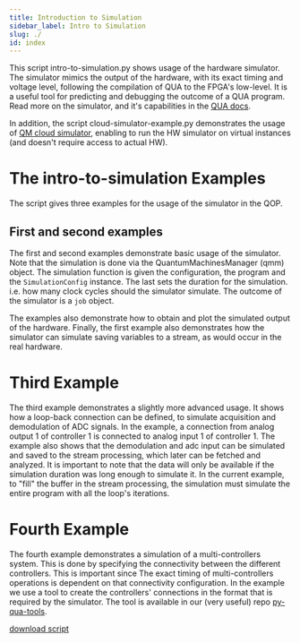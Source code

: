 ```yaml
---
title: Introduction to Simulation
sidebar_label: Intro to Simulation
slug: ./
id: index
---
```


This script intro-to-simulation.py shows usage of the hardware simulator. The simulator mimics the output of the
hardware,
with its exact timing and voltage level, following the compilation of QUA to the FPGA's low-level.
It is a useful tool for predicting and debugging the outcome of a QUA program.
Read more on the simulator, and it's capabilities in
the [QUA docs](https://docs.quantum-machines.co/latest/docs/Guides/simulator/).

In addition, the script cloud-simulator-example.py demonstrates the usage
of [QM cloud simulator](https://docs.quantum-machines.co/latest/docs/Guides/qm_saas_guide/), enabling to run the HW
simulator
on virtual instances (and doesn't require access to actual HW).

The intro-to-simulation Examples
============

The script gives three examples for the usage of the simulator in the QOP.

First and second examples
-------------

The first and second examples demonstrate basic usage of the simulator. Note that the simulation is done via the
QuantumMachinesManager (qmm) object.
The simulation function is given the configuration, the program and the `SimulationConfig` instance. The last sets the
duration for the
simulation. i.e. how many clock cycles should the simulator simulate. The outcome of the simulator is a `job` object.

The examples also demonstrate how to obtain and plot the simulated output of the hardware. Finally, the first example
also demonstrates
how the simulator can simulate saving variables to a stream, as would occur in the real hardware.

Third Example
==============

The third example demonstrates a slightly more advanced usage. It shows how a loop-back connection can be defined,
to simulate acquisition and demodulation of ADC signals. In the example, a connection from analog output 1 of controller
1
is connected to analog input 1 of controller 1. The example also shows that the demodulation and adc input can be
simulated
and saved to the stream processing, which later can be fetched and analyzed. It is important to note that the data will
only
be available if the simulation duration was long enough to simulate it. In the current example, to "fill" the buffer in
the stream processing,
the simulation must simulate the entire program with all the loop's iterations.

Fourth Example
=============

The fourth example demonstrates a simulation of a multi-controllers system. This is done by specifying the connectivity
between the different controllers.
This is important since The exact timing of multi-controllers operations is dependent on that connectivity
configuration.
In the example we use a tool to create the controllers' connections in the format that is required by the simulator.
The tool is available in our (very useful) repo [py-qua-tools](https://github.com/qua-platform/py-qua-tools).

[download script](intro-to-simulation.py)
